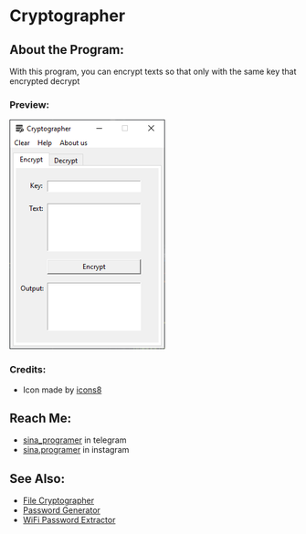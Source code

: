 # Cryptographer

## **About the Program:**
With this program, you can encrypt texts so that only  with the same key that encrypted decrypt

### **Preview:** 
![preview](/Files/preview.png)

### **Credits:**
- Icon made by [icons8](https://icons8.com/)

## **Reach Me:**
- [sina_programer](https://t.me/sina_programer) in telegram
- [sina.programer](https://www.instagram.com/sina.programer) in instagram

## **See Also:**
- [File Cryptographer](https://github.com/sina-programer/File_Cryptographer)
- [Password Generator](https://github.com/sina-programer/Password_Generator)
- [WiFi Password Extractor](https://github.com/sina-programer/WiFi_Password_Extractor)

